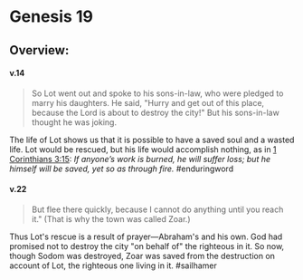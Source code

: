 # Genesis 19

## Overview:


#### v.14
>So Lot went out and spoke to his sons-in-law, who were pledged to marry his daughters. He said, "Hurry and get out of this place, because the Lord is about to destroy the city!" But his sons-in-law thought he was joking.

The life of Lot shows us that it is possible to have a saved soul and a wasted life. Lot would be rescued, but his life would accomplish nothing, as in [1 Corinthians 3:15](https://www.blueletterbible.org/search/preSearch.cfm?Criteria=1Corinthians+3.15&t=NKJV): _If anyone’s work is burned, he will suffer loss; but he himself will be saved, yet so as through fire._
#enduringword 

#### v.22
>But flee there quickly, because I cannot do anything until you reach it." (That is why the town was called Zoar.)

Thus Lot's rescue is a result of prayer—Abraham's and his own. God had promised not to destroy the city "on behalf of" the righteous in it. So now, though Sodom was destroyed, Zoar was saved from the destruction on account of Lot, the righteous one living in it.
#sailhamer 


